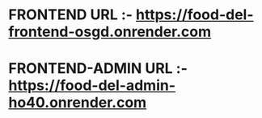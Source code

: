 # FRONTEND URL :- https://food-del-frontend-osgd.onrender.com
# FRONTEND-ADMIN URL :- https://food-del-admin-ho40.onrender.com
